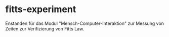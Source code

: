 # fitts-experiment
Enstanden für das Modul "Mensch-Computer-Interaktion" zur Messung von Zeiten zur Verifizierung von Fitts Law. 
